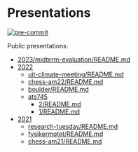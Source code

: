 # Presentations

[![pre-commit](https://img.shields.io/badge/pre--commit-enabled-brightgreen?logo=pre-commit&logoColor=white)](https://github.com/pre-commit/pre-commit)

Public presentations:

- [2023/midterm-evaluation/README.md](./2023/midterm-evaluation/README.md)
- [2022](./2022)
  - [uit-climate-meeting/README.md](./2022/uit-climate-meeting/README.md)
  - [chess-am22/README.md](./2022/chess-am22/README.md)
  - [boulder/README.md](./2022/boulder/README.md)
  - [ats745](./2022/ats745)
    - [2/README.md](./2022/ats745/2/README.md)
    - [1/README.md](./2022/ats745/1/README.md)
- [2021](./2021)
  - [research-tuesday/README.md](./2021/research-tuesday/README.md)
  - [fysikermotet/README.md](./2021/fysikermotet/README.md)
  - [chess-am21/README.md](./2021/chess-am21/README.md)
